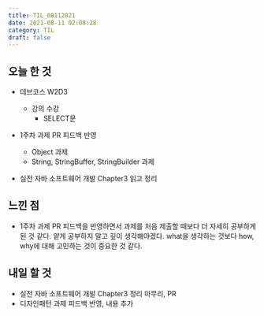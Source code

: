 ```yaml
---
title: TIL_08112021
date: 2021-08-11 02:08:28
category: TIL
draft: false
---
```


## 오늘 한 것

- 데브코스 W2D3
  - 강의 수강
    - SELECT문

- 1주차 과제 PR 피드백 반영
  - Object 과제
  - String, StringBuffer, StringBuilder 과제

- 실전 자바 소프트웨어 개발 Chapter3 읽고 정리

## 느낀 점

- 1주차 과제 PR 피드백을 반영하면서 과제를 처음 제출할 때보다 더 자세히 공부하게 된 것 같다. 얕게 공부하지 말고 깊이 생각해야겠다. what을 생각하는 것보다 how, why에 대해 고민하는 것이 중요한 것 같다.

## 내일 할 것

- 실전 자바 소프트웨어 개발 Chapter3 정리 마무리, PR
- 디자인패턴 과제 피드백 반영, 내용 추가